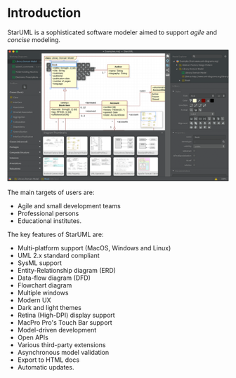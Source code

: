 # Introduction

StarUML is a sophisticated software modeler aimed to support _agile_ and _concise_ modeling.

![](.gitbook/assets/screenshot.png)

The main targets of users are:

* Agile and small development teams
* Professional persons
* Educational institutes.

The key features of StarUML are:

* Multi-platform support \(MacOS, Windows and Linux\)
* UML 2.x standard compliant
* SysML support
* Entity-Relationship diagram \(ERD\)
* Data-flow diagram \(DFD\)
* Flowchart diagram
* Multiple windows
* Modern UX
* Dark and light themes
* Retina \(High-DPI\) display support
* MacPro Pro's Touch Bar support
* Model-driven development
* Open APIs
* Various third-party extensions
* Asynchronous model validation
* Export to HTML docs
* Automatic updates.


